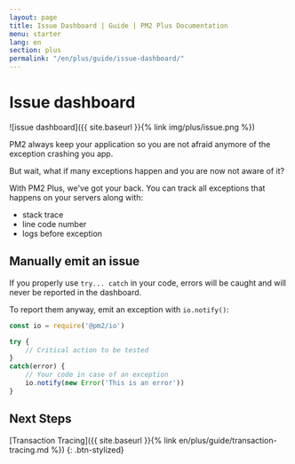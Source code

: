 ```yaml
---
layout: page
title: Issue Dashboard | Guide | PM2 Plus Documentation
menu: starter
lang: en
section: plus
permalink: "/en/plus/guide/issue-dashboard/"
---
```


# Issue dashboard

![issue dashboard]({{ site.baseurl }}{% link img/plus/issue.png %})

PM2 always keep your application so you are not afraid anymore of the exception crashing you app.

But wait, what if many exceptions happen and you are now not aware of it?

With PM2 Plus, we've got your back. You can track all exceptions that happens on your servers along with:
- stack trace
- line code number
- logs before exception

## Manually emit an issue

If you properly use `try... catch` in your code, errors will be caught and will never be reported in the dashboard.

To report them anyway, emit an exception with `io.notify()`:

```javascript
const io = require('@pm2/io')

try {
    // Critical action to be tested
}
catch(error) {
    // Your code in case of an exception
    io.notify(new Error('This is an error'))
}
```

## Next Steps

[Transaction Tracing]({{ site.baseurl }}{% link en/plus/guide/transaction-tracing.md %})
{: .btn-stylized}
